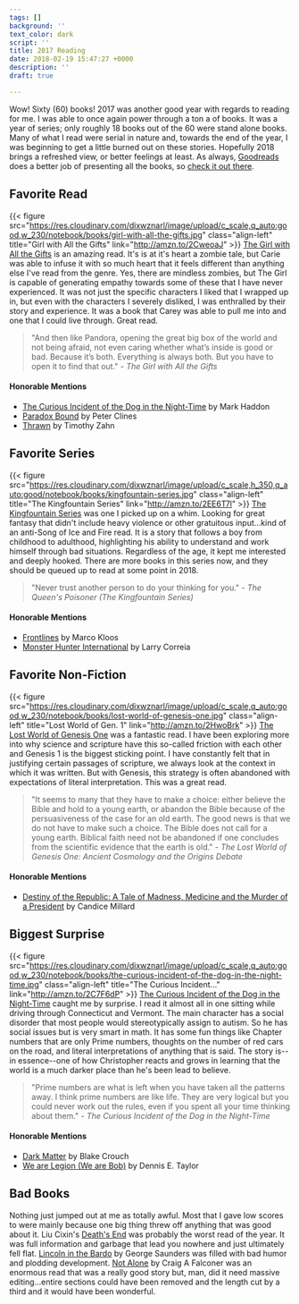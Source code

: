 ```yaml
---
tags: []
background: ''
text_color: dark
script: ''
title: 2017 Reading
date: 2018-02-19 15:47:27 +0000
description: ''
draft: true

---
```

Wow!  Sixty (60) books!  2017 was another good year with regards to reading for me.  I was able to once again power through a ton a of books.  It was a year of series; only roughly 18 books out of the 60 were stand alone books.  Many of what I read were serial in nature and, towards the end of the year, I was beginning to get a little burned out on these stories.  Hopefully 2018 brings a refreshed view, or better feelings at least.  As always, [Goodreads](https://www.goodreads.com/) does a better job of presenting all the books, so [check it out there](https://www.goodreads.com/user/year_in_books/2017/1671848).

## Favorite Read

{{< figure src="https://res.cloudinary.com/dixwznarl/image/upload/c_scale,q_auto:good,w_230/notebook/books/girl-with-all-the-gifts.jpg" class="align-left" title="Girl with All the Gifts" link="http://amzn.to/2CweoaJ" >}} [The Girl with All the Gifts](http://amzn.to/2CweoaJ) is an amazing read.  It's is at it's heart a zombie tale, but Carie was able to infuse it with so much heart that it feels different than anything else I've read from the genre.  Yes, there are mindless zombies, but The Girl is capable of generating empathy towards some of these that I have never experienced.  It was not just the specific characters I liked that I wrapped up in, but even with the characters I severely disliked, I was enthralled by their story and experience.  It was a book that Carey was able to pull me into and one that I could live through.  Great read.

> "And then like Pandora, opening the great big box of the world and not being afraid, not even caring whether what’s inside is good or bad. Because it’s both. Everything is always both. But you have to open it to find that out."
> <cite>- The Girl with All the Gifts</cite>

#### Honorable Mentions

- [The Curious Incident of the Dog in the Night-Time](http://amzn.to/2C7F6dP) by Mark Haddon
- [Paradox Bound](http://amzn.to/2EG6Yrm) by Peter Clines
- [Thrawn](http://amzn.to/2sGvG53) by Timothy Zahn

## Favorite Series

{{< figure src="https://res.cloudinary.com/dixwznarl/image/upload/c_scale,h_350,q_auto:good/notebook/books/kingfountain-series.jpg" class="align-left" title="The Kingfountain Series" link="http://amzn.to/2EE6T7l" >}} [The Kingfountain Series](http://amzn.to/2EE6T7l) was one I picked up on a whim.  Looking for great fantasy that didn't include heavy violence or other gratuitous input...kind of an anti-Song of Ice and Fire read.  It is a story that follows a boy from childhood to adulthood, highlighting his ability to understand and work himself through bad situations.  Regardless of the age, it kept me interested and deeply hooked.  There are more books in this series now, and they should be queued up to read at some point in 2018.

> "Never trust another person to do your thinking for you." 
> <cite>- The Queen's Poisoner (The Kingfountain Series)</cite>

#### Honorable Mentions

- [Frontlines](http://amzn.to/2sEF5dx) by Marco Kloos
- [Monster Hunter International](http://amzn.to/2HrvxG2) by Larry Correia

## Favorite Non-Fiction

{{< figure src="https://res.cloudinary.com/dixwznarl/image/upload/c_scale,q_auto:good,w_230/notebook/books/lost-world-of-genesis-one.jpg" class="align-left" title="Lost World of Gen. 1" link="http://amzn.to/2HwoBrk" >}} [The Lost World of Genesis One](http://amzn.to/2HwoBrk) was a fantastic read.  I have been exploring more into why science and scripture have this so-called friction with each other and Genesis 1 is the biggest sticking point.  I have constantly felt that in justifying certain passages of scripture, we always look at the context in which it was written.  But with Genesis, this strategy is often abandoned with expectations of literal interpretation.  This was a great read.

> "It seems to many that they have to make a choice: either believe the Bible and hold to a young earth, or abandon the Bible because of the persuasiveness of the case for an old earth. The good news is that we do not have to make such a choice. The Bible does not call for a young earth. Biblical faith need not be abandoned if one concludes from the scientific evidence that the earth is old." 
> <cite>- The Lost World of Genesis One: Ancient Cosmology and the Origins Debate</cite>

#### Honorable Mentions

- [Destiny of the Republic: A Tale of Madness, Medicine and the Murder of a President](http://amzn.to/2CvGTFi) by Candice Millard

## Biggest Surprise

{{< figure src="https://res.cloudinary.com/dixwznarl/image/upload/c_scale,q_auto:good,w_230/notebook/books/the-curious-incident-of-the-dog-in-the-night-time.jpg" class="align-left" title="The Curious Incident..." link="http://amzn.to/2C7F6dP" >}} [The Curious Incident of the Dog in the Night-Time](http://amzn.to/2C7F6dP) caught me by surprise.  I read it almost all in one sitting while driving through Connecticut and Vermont.  The main character has a social disorder that most people would stereotypically assign to autism.  So he has social issues but is very smart in math.  It has some fun things like Chapter numbers that are only Prime numbers, thoughts on the number of red cars on the road, and literal interpretations of anything that is said.  The story is--in essence--one of how Christopher reacts and grows in learning that the world is a much darker place than he's been lead to believe.

> "Prime numbers are what is left when you have taken all the patterns away. I think prime numbers are like life. They are very logical but you could never work out the rules, even if you spent all your time thinking about them." 
> <cite>- The Curious Incident of the Dog in the Night-Time</cite>

#### Honorable Mentions

- [Dark Matter](http://amzn.to/2EDSTud) by Blake Crouch
- [We are Legion (We are Bob)](http://amzn.to/2FgwyQL) by Dennis E. Taylor

## Bad Books

Nothing just jumped out at me as totally awful.  Most that I gave low scores to were mainly because one big thing threw off anything that was good about it.  Liu Cixin's [Death's End](http://amzn.to/2BFfXGb) was probably the worst read of the year.  It was full information and garbage that lead you nowhere and just ultimately fell flat.  [Lincoln in the Bardo](http://amzn.to/2HtdQGh) by George Saunders was filled with bad humor and plodding development.  [Not Alone](http://amzn.to/2EF4Z6v) by Craig A Falconer was an enormous read that was a really good story but, man, did it need massive editing...entire sections could have been removed and the length cut by a third and it would have been wonderful.

